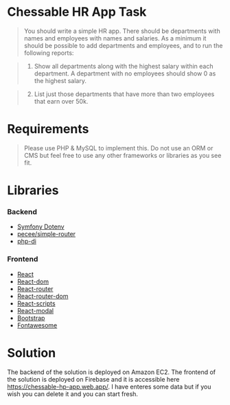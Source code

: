 # Chessable HR App Task

>You should write a simple HR app. There should be departments with names and employees with names and salaries. As a minimum it should be possible to add departments and employees, and to run the following reports:

>1. Show all departments along with the highest salary within each department. A department with no employees should show 0 as the highest salary.

>2. List just those departments that have more than two employees that earn over 50k.

# Requirements

>Please use PHP & MySQL to implement this. Do not use an ORM or CMS but feel free to use any other frameworks or libraries as you see fit. 

# Libraries

### Backend

* [Symfony Dotenv](https://github.com/symfony/dotenv)
* [pecee/simple-router](https://packagist.org/packages/pecee/simple-router)
* [php-di](https://github.com/PHP-DI/PHP-DI)

### Frontend

* [React](https://github.com/facebook/react) 
* [React-dom](https://www.npmjs.com/package/react-dom) 
* [React-router](https://www.npmjs.com/package/react-router) 
* [React-router-dom](https://www.npmjs.com/package/react-router-dom)
* [React-scripts](https://www.npmjs.com/package/react-scripts)
* [React-modal](https://www.npmjs.com/package/react-modal)
* [Bootstrap](https://www.npmjs.com/package/bootstrap) 
* [Fontawesome](https://www.npmjs.com/package/@fortawesome/fontawesome-svg-core) 

# Solution

The backend of the solution is deployed on Amazon EC2. 
The frontend of the solution is deployed on Firebase and it is accessible here https://chessable-hp-app.web.app/.
I have enteres some data but if you wish you can delete it and you can start fresh.

 

